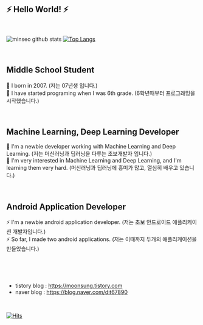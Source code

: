 
<h2>⚡ Hello World! ⚡</h2>

<br/>

![minseo github stats](https://github-readme-stats.vercel.app/api?username=moonsung1234&show_icons=true&theme=tokyonight )
[![Top Langs](https://github-readme-stats.vercel.app/api/top-langs/?username=moonsung1234&langs_count=6&layout=compact&show_icons=true&theme=tokyonight)](https://github.com/Kinesys/github-readme-stats)

<br/>

<h2>Middle School Student</h2>

💬 I born in 2007. (저는 07년생 입니다.)
<br/>
💬 I have started programing when I was 6th grade. (6학년때부터 프로그래밍을 시작했습니다.)

<br/>

<h2>Machine Learning, Deep Learning Developer</h2>

🌱 I'm a newbie developer working with Machine Learning and Deep Learning. (저는 머신러닝과 딥러닝을 다루는 초보개발자 입니다.)
<br/>
🌱 I'm very interested in Machine Learning and Deep Learning, and I'm learning them very hard. (머신러닝과 딥러닝에 흥미가 많고, 열심히 배우고 있습니다.)

<br/>

<h2>Android Application Developer</h2>

⚡ I'm a newbie android application developer. (저는 초보 안드로이드 애플리케이션 개발자입니다.)
<br/>
⚡ So far, I made two android applications. (저는 이때까지 두개의 애플리케이션을 만들었습니다.)

<br/>
<br/>
<br/>

- tistory blog : https://moonsung.tistory.com
- naver blog : https://blog.naver.com/dit67890
  
<br/>

[![Hits](https://hits.seeyoufarm.com/api/count/incr/badge.svg?url=https%3A%2F%2Fgithub.com%2Fmoonsung1234%2Fmoonsung1234&count_bg=%2379C83D&title_bg=%23555555&icon=&icon_color=%23E7E7E7&title=hits&edge_flat=false)](https://hits.seeyoufarm.com)
